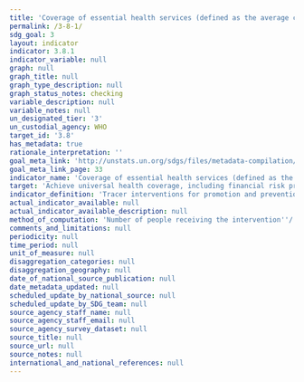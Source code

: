 ```yaml
---
title: 'Coverage of essential health services (defined as the average coverage of essential services based on tracer interventions that include reproductive, maternal, newborn and child health, infectious diseases, non-communicable diseases and service capacity and access, among the general and the most disadvantaged population)'
permalink: /3-8-1/
sdg_goal: 3
layout: indicator
indicator: 3.8.1
indicator_variable: null
graph: null
graph_title: null
graph_type_description: null
graph_status_notes: checking
variable_description: null
variable_notes: null
un_designated_tier: '3'
un_custodial_agency: WHO
target_id: '3.8'
has_metadata: true
rationale_interpretation: ''
goal_meta_link: 'http://unstats.un.org/sdgs/files/metadata-compilation/Metadata-Goal-3.pdf'
goal_meta_link_page: 33
indicator_name: 'Coverage of essential health services (defined as the average coverage of essential services based on tracer interventions that include reproductive, maternal, newborn and child health, infectious diseases, non-communicable diseases and service capacity and access, among the general and the most disadvantaged population)'
target: 'Achieve universal health coverage, including financial risk protection, access to quality essential health-care services and access to safe, effective, quality and affordable essential medicines and vaccines for all.'
indicator_definition: 'Tracer interventions for promotion and prevention services include: family planning coverage (need satisfied), antenatal care (at least four visits),''''vaccination, non_use of tobacco, improved water source, adequate sanitation'''' and other locally relevant coverage indicators Tracer interventions for treatment services include: skilled birth attendance, antiretroviral therapy, tuberculosis treatment (case detection and''''treatment success), hypertension treatment, diabetes treatment, pneumonia treatment in children and other locally relevant indicators'
actual_indicator_available: null
actual_indicator_available_description: null
method_of_computation: 'Number of people receiving the intervention''/ Number of people who need the intervention Method of measurement Universal health coverage means that people receive the services they need, without incurring financial hardship. Countries progressively realize UHC according to their level of development, epidemiological situation, health system and people''s expectations.''''The indicators ideally cover promotion, prevention, treatment, rehabilitation and palliation. There are a number of indicators that all countries implement such as immunization coverage or skilled attendance at birth that can be used for a summary measure of progress that can be used at lgobal and regional and country levels. Countries however will also create their own set of indicators to track progress towards UHC.'''' The selection of indicators is based on the initial framework, and was applied in the global report published in 2015 by WHO and the World Bank.''''This provides a basis for further improvements working alongside countries. Method of estimation The indicators can be expressed as a summary measure. These can be weighted according to indicator, or intervention area. Work on incorporating an equity component in the summary measure is ongoing but is possible in a relatively simple manner.'
comments_and_limitations: null
periodicity: null
time_period: null
unit_of_measure: null
disaggregation_categories: null
disaggregation_geography: null
date_of_national_source_publication: null
date_metadata_updated: null
scheduled_update_by_national_source: null
scheduled_update_by_SDG_team: null
source_agency_staff_name: null
source_agency_staff_email: null
source_agency_survey_dataset: null
source_title: null
source_url: null
source_notes: null
international_and_national_references: null
---
```

